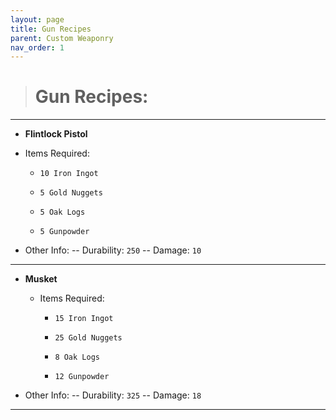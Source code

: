 ```yaml
---
layout: page
title: Gun Recipes
parent: Custom Weaponry
nav_order: 1
---
```


> # **Gun Recipes:**

---

 - **Flintlock Pistol**

  - Items Required:

    - `10 Iron Ingot`
   
    - `5 Gold Nuggets`
   
    - `5 Oak Logs`
   
    - `5 Gunpowder`

 - Other Info: -- Durability: `250` -- Damage: `10`
   
---

  - **Musket**

      - Items Required:
   
          - `15 Iron Ingot `
       
          - `25 Gold Nuggets`
       
          - `8 Oak Logs`
       
          - `12 Gunpowder`
            
 - Other Info: -- Durability: `325` -- Damage: `18`
   
---
